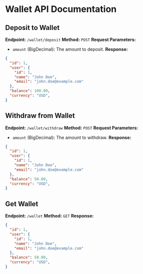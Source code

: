 # Wallet API Documentation
## Deposit to Wallet
**Endpoint:** `/wallet/deposit`
**Method:** `POST`
**Request Parameters:**
- `amount` (BigDecimal): The amount to deposit.
**Response:**
```json
{
  "id": 1,
  "user": {
    "id": 1,
    "name": "John Doe",
    "email": "john.doe@example.com"
  },
  "balance": 100.00,
  "currency": "USD",
}
```
## Withdraw from Wallet
**Endpoint:** `/wallet/withdraw`
**Method:** `POST`
**Request Parameters:**
- `amount` (BigDecimal): The amount to withdraw.
**Response:**
```json
{
  "id": 1,
  "user": {
    "id": 1,
    "name": "John Doe",
    "email": "john.doe@example.com"
  },
  "balance": 50.00,
  "currency": "USD",
}
```
## Get Wallet
**Endpoint:** `/wallet`
**Method:** `GET`
**Response:**
```json
{
  "id": 1,
  "user": {
    "id": 1,
    "name": "John Doe",
    "email": "john.doe@example.com"
  },
  "balance": 50.00,
  "currency": "USD",
}
```